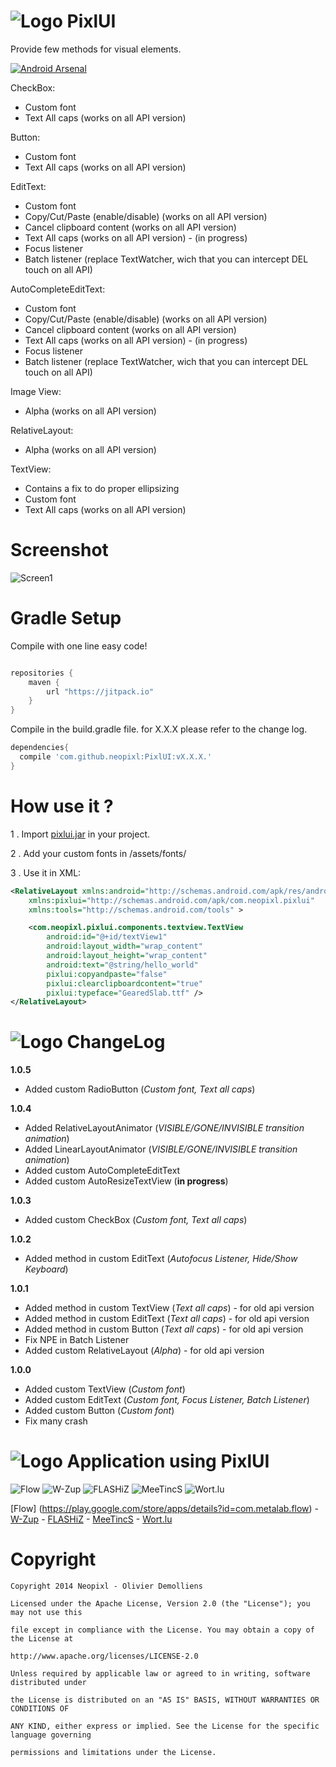 ![Logo](https://raw.github.com/neopixl/PixlUI/master/Sample/res/drawable-xhdpi/small.png ) PixlUI
======

Provide few methods for visual elements.

[![Android Arsenal](https://img.shields.io/badge/Android%20Arsenal-PixlUI-brightgreen.svg?style=flat)](http://android-arsenal.com/details/1/166)

CheckBox:
- Custom font
- Text All caps (works on all API version)

Button:
- Custom font
- Text All caps (works on all API version)

EditText:
- Custom font
- Copy/Cut/Paste (enable/disable) (works on all API version)
- Cancel clipboard content (works on all API version)
- Text All caps (works on all API version) - (in progress)
- Focus listener
- Batch listener (replace TextWatcher, wich that you can intercept DEL touch on all API)

AutoCompleteEditText:
- Custom font
- Copy/Cut/Paste (enable/disable) (works on all API version)
- Cancel clipboard content (works on all API version)
- Text All caps (works on all API version) - (in progress)
- Focus listener
- Batch listener (replace TextWatcher, wich that you can intercept DEL touch on all API)

Image View:
- Alpha  (works on all API version)

RelativeLayout:
- Alpha  (works on all API version)


TextView:
- Contains a fix to do proper ellipsizing
- Custom font
- Text All caps (works on all API version)

Screenshot
==========
![Screen1](https://raw.github.com/neopixl/PixlUI/master/screenshot.png )

Gradle Setup
==========
Compile with one line easy code!
```gradle

repositories {
    maven {
        url "https://jitpack.io"
    }
}

```
Compile in the build.gradle file. for X.X.X please refer to the change log.
```gradle
dependencies{
  compile 'com.github.neopixl:PixlUI:vX.X.X.'
}
  ```

How use it ?
==========

1 . Import [pixlui.jar](https://github.com/neopixl/PixlUI/releases "pixlui.jar") in your project.

2 . Add your custom fonts in /assets/fonts/

3 . Use it in XML:

```xml
<RelativeLayout xmlns:android="http://schemas.android.com/apk/res/android"
    xmlns:pixlui="http://schemas.android.com/apk/com.neopixl.pixlui"
    xmlns:tools="http://schemas.android.com/tools" >

    <com.neopixl.pixlui.components.textview.TextView
        android:id="@+id/textView1"
        android:layout_width="wrap_content"
        android:layout_height="wrap_content"
        android:text="@string/hello_world"
        pixlui:copyandpaste="false"
        pixlui:clearclipboardcontent="true"
        pixlui:typeface="GearedSlab.ttf" />
</RelativeLayout>
```

![Logo](https://raw.github.com/neopixl/PixlUI/master/Sample/res/drawable-xhdpi/small.png ) ChangeLog
===

**1.0.5**

- Added custom RadioButton (*Custom font, Text all caps*)

**1.0.4**

- Added RelativeLayoutAnimator (*VISIBLE/GONE/INVISIBLE transition animation*)
- Added LinearLayoutAnimator (*VISIBLE/GONE/INVISIBLE transition animation*)
- Added custom AutoCompleteEditText
- Added custom AutoResizeTextView (**in progress**)

**1.0.3**

- Added custom CheckBox (*Custom font, Text all caps*)
 
**1.0.2**

- Added method in custom EditText (*Autofocus Listener, Hide/Show Keyboard*)
 
**1.0.1**

- Added method in custom TextView (*Text all caps*) - for old api version
- Added method in custom EditText (*Text all caps*) - for old api version
- Added method in custom Button (*Text all caps*) - for old api version
- Fix NPE in Batch Listener
- Added custom RelativeLayout (*Alpha*) - for old api version

**1.0.0**

- Added custom TextView (*Custom font*)
- Added custom EditText (*Custom font, Focus Listener, Batch Listener*)
- Added custom Button (*Custom font*)
- Fix many crash

![Logo](https://raw.github.com/neopixl/PixlUI/master/Sample/res/drawable-xhdpi/small.png ) Application using PixlUI
======
![Flow](https://lh6.ggpht.com/YLW3k53Al_iBSVpISOp-3RVh4-01D7RZz38HWhB0z-zkTUiZfpq7Y0OZB_jn4JILqzQ=w100)
![W-Zup](https://lh5.ggpht.com/HIidBBI4pgoYWy4GxYd66AhcxHkdbFPBsJSKoSL5sk2kBoULUYFOTYdTCrcNxtfDWMg=w100 )      ![FLASHiZ](https://lh3.ggpht.com/KwnWyILbe4O2Ein2GoBnUjT0wfXHoZ4siTLkRCwNbAYZ-0X_5yPYTxAvCR79EvlXVQhE=w100)
![MeeTincS](https://lh5.ggpht.com/WQcf8Msp7dFfpyAQNvYV_WNaA9GdR9G7-gLRrFwMgPuDTwKaU72YdTMwXXSxNkdvjA=w100)
![Wort.lu](https://lh4.ggpht.com/8d3m3aWSKpP6bqZefw5oF256Sgk9X_vxxh4VQ9LXqgvCz6HuyOYsQu4VmAXuDF4deZQ=w100)

[Flow] (https://play.google.com/store/apps/details?id=com.metalab.flow)		-
[W-Zup](https://play.google.com/store/apps/details?id=com.wzup.wzup)  	-       [FLASHiZ](https://play.google.com/store/apps/details?id=com.mobey.android)      -       [MeeTincS](https://play.google.com/store/apps/details?id=com.neopixl.apppixl.meetincs)      -       [Wort.lu](https://play.google.com/store/apps/details?id=lu.wort.main)



Copyright
==========


  	Copyright 2014 Neopixl - Olivier Demolliens

	Licensed under the Apache License, Version 2.0 (the "License"); you may not use this
	
	file except in compliance with the License. You may obtain a copy of the License at

	http://www.apache.org/licenses/LICENSE-2.0

	Unless required by applicable law or agreed to in writing, software distributed under
	
	the License is distributed on an "AS IS" BASIS, WITHOUT WARRANTIES OR CONDITIONS OF 
	
	ANY KIND, either express or implied. See the License for the specific language governing
	
	permissions and limitations under the License.
